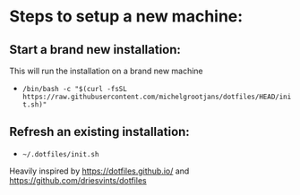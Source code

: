 # Steps to setup a new machine:

## Start a brand new installation:
This will run the installation on a brand new machine
- `/bin/bash -c "$(curl -fsSL https://raw.githubusercontent.com/michelgrootjans/dotfiles/HEAD/init.sh)"`

## Refresh an existing installation:
- `~/.dotfiles/init.sh`

Heavily inspired by https://dotfiles.github.io/ and https://github.com/driesvints/dotfiles

